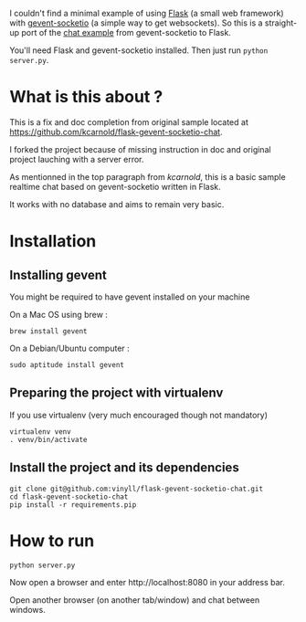 I couldn't find a minimal example of using [Flask](http://flask.pocoo.org/) (a small web framework) with [gevent-socketio](https://github.com/abourget/gevent-socketio) (a simple way to get websockets). So this is a straight-up port of the [chat example](https://github.com/abourget/gevent-socketio/blob/master/examples/chat.py) from gevent-socketio to Flask.

You'll need Flask and gevent-socketio installed. Then just run `python server.py`.


# What is this about ?

This is a fix and doc completion from original sample located at https://github.com/kcarnold/flask-gevent-socketio-chat.

I forked the project because of missing instruction in doc and original project lauching with a server error.


As mentionned in the top paragraph from _kcarnold_, this is a basic sample realtime chat based on gevent-socketio written in Flask.

It works with no database and aims to remain very basic.


# Installation


## Installing gevent

You might be required to have gevent installed on your machine

On a Mac OS using brew :

    brew install gevent

On a Debian/Ubuntu computer :

    sudo aptitude install gevent

## Preparing the project with virtualenv

If you use virtualenv (very much encouraged though not mandatory)

    virtualenv venv
    . venv/bin/activate

## Install the project and its dependencies

    git clone git@github.com:vinyll/flask-gevent-socketio-chat.git
    cd flask-gevent-socketio-chat
    pip install -r requirements.pip


# How to run

    python server.py


Now open a browser and enter http://localhost:8080 in your address bar.

Open another browser (on another tab/window) and chat between windows.



